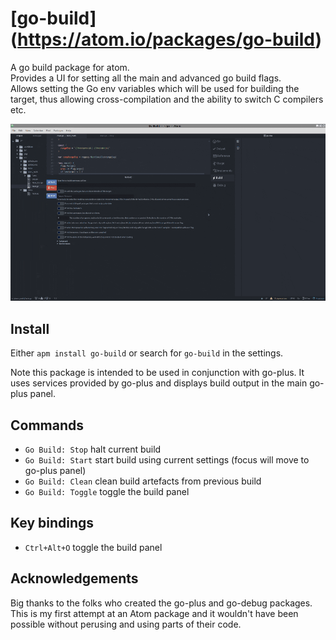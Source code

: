 # [go-build] (https://atom.io/packages/go-build)

A go build package for atom.  
Provides a UI for setting all the main and advanced go build flags.  
Allows setting the Go env variables which will be used for building the target, thus allowing cross-compilation and the ability to switch C compilers etc.

![Demo](https://raw.githubusercontent.com/mervynrussell/go-build/master/resources/demo.gif)

## Install

Either `apm install go-build` or search for `go-build` in the settings.

Note this package is intended to be used in conjunction with go-plus.  It uses services provided by go-plus and displays build output in the main go-plus panel.

## Commands
* `Go Build: Stop` halt current build
* `Go Build: Start` start build using current settings (focus will move to go-plus panel)
* `Go Build: Clean` clean build artefacts from previous build
* `Go Build: Toggle` toggle the build panel


## Key bindings
* `Ctrl+Alt+O` toggle the build panel

## Acknowledgements
Big thanks to the folks who created the go-plus and go-debug packages.  This is my first attempt at an Atom package and it wouldn't have been possible without
perusing and using parts of their code.
